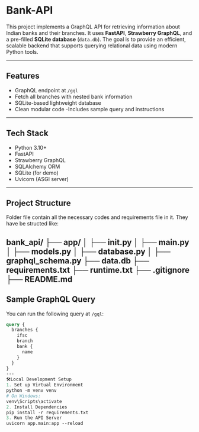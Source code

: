 # Bank-API


This project implements a GraphQL API for retrieving information about Indian banks and their branches. It uses **FastAPI**, **Strawberry GraphQL**, and a pre-filled **SQLite database** (`data.db`). The goal is to provide an efficient, scalable backend that supports querying relational data using modern Python tools.

---

##  Features

- GraphQL endpoint at `/gql`
- Fetch all branches with nested bank information
- SQLite-based lightweight database
- Clean modular code
-Includes sample query and instructions

---

##  Tech Stack

- Python 3.10+
- FastAPI
- Strawberry GraphQL
- SQLAlchemy ORM
- SQLite (for demo)
- Uvicorn (ASGI server)


---

##  Project Structure

Folder file contain all the necessary codes and requirements file in it. They have be structed like:

bank_api/
├── app/
│ ├── init.py
│ ├── main.py
│ ├── models.py
│ ├── database.py
│ ├── graphql_schema.py
├── data.db
├── requirements.txt
├── runtime.txt
├── .gitignore
├── README.md
---
## Sample GraphQL Query

You can run the following query at `/gql`:

```graphql
query {
  branches {
    ifsc
    branch
    bank {
      name
    }
  }
}
---
🛠Local Development Setup
1. Set up Virtual Environment
python -m venv venv
# On Windows:
venv\Scripts\activate
2. Install Dependencies
pip install -r requirements.txt
3. Run the API Server
uvicorn app.main:app --reload
